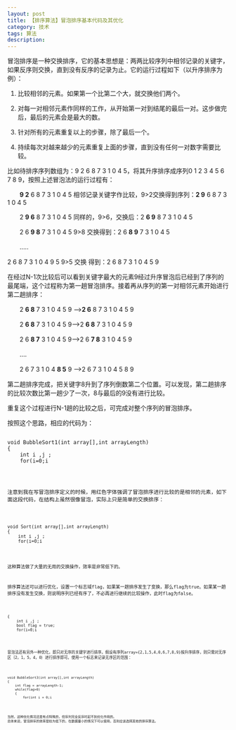 ```yaml
---
layout: post
title: 【排序算法】冒泡排序基本代码及其优化
category: 技术
tags: 算法
description: 
---
```


冒泡排序是一种交换排序，它的基本思想是：两两比较序列中相邻记录的关键字，如果反序则交换，直到没有反序的记录为止。它的运行过程如下（以升序排序为例）：



1. 比较相邻的元素。如果第一个比第二个大，就交换他们两个。


1. 对每一对相邻元素作同样的工作，从开始第一对到结尾的最后一对。这步做完后，最后的元素会是最大的数。


1. 针对所有的元素重复以上的步骤，除了最后一个。


1. 持续每次对越来越少的元素重复上面的步骤，直到没有任何一对数字需要比较。

比如待排序序列数组为：9 2 6 8 7 3 1 0 4 5，将其升序排序成序列0 1 2 3 4 5 6 7 8 9，按照上述冒泡法的运行过程有：

　　**9 2** 6 8 7 3 1 0 4 5   相邻记录关键字作比较，9>2交换得到序列：**2 9** 6 8 7 3 1 0 4 5

　　2 **9 6** 8 7 3 1 0 4 5   同样的，9>6，交换后：2 **6 9** 8 7 3 1 0 4 5

　　2 6 **9 8** 7 3 1 0 4 5   9>8 交换得到：2 6 **8 9** 7 3 1 0 4 5

　　…..

2 6 8 7 3 1 0 4 9 5  9>5 交换 得到：2 6 8 7 3 1 0 4 5 9

在经过N-1次比较后可以看到关键字最大的元素9经过升序冒泡后已经到了序列的最尾端，这个过程称为第一趟冒泡排序。接着再从序列的第一对相邻元素开始进行第二趟排序：

　　2 **6 8** 7 3 1 0 4 5 9 ——>**2 6** 8 7 3 1 0 4 5 9

　　2 **6 8** 7 3 1 0 4 5 9——>2 **6 8** 7 3 1 0 4 5 9

　　2 6 **8 7** 3 1 0 4 5 9——>2 6 **7 8** 3 1 0 4 5 9

　　….

　　2 6 7 3 1 0 4 **8 5** 9 ——>2 6 7 3 1 0 4 5 8 9

第二趟排序完成，把关键字8升到了序列倒数第二个位置。可以发现，第二趟排序的比较次数比第一趟少了一次，8与最后的9没有进行比较。

重复这个过程进行N-1趟的比较之后，可完成对整个序列的冒泡排序。

按照这个思路，相应的代码为：

<pre><code>
void BubbleSort1(int array[],int arrayLength)
{
    int i ,j ;
    for(i=0;i<arrayLength-1;++i) //进行N-1趟比较
    {
        for(j= 1;j<arrayLength-i;++j) //每趟比较中的内循环
            if(array[j]<array[j-1])  //即相邻元素之间的比较
                Swap(array[j],array[i]);  //反序，进行交换
    }
}
</code></pre>
注意到我在写冒泡排序定义的时候，用红色字体强调了冒泡排序进行比较的是相邻的元素，如下面这段代码，在结构上虽然很像冒泡，实际上只是简单的交换排序：
<pre><code>
void Sort(int array[],int arrayLength)
{
    int i ,j ;
    for(i=0;i<arrayLength-1;++i) 
    {
        for(j=i+1;j<arrayLength;++j) 
            if(array[j]<array[i])  //这里比较的非相邻的元素。该算法不是冒泡
                Swap(array[j],array[i]);
    }
}
</code></pre>
这种算法做了大量的无用的交换操作，效率是非常低下的。

排序算法还可以进行优化，设置一个标志域flag，如果某一趟排序发生了变换，那么flag为true。如果某一趟排序没有发生交换，则说明序列已经有序了，不必再进行继续的比较操作，此时flag为false。
<pre><code>
{
    int i ,j ;
    bool flag = true;
    for(i=0;i<arrayLength-1&&flag;++i) 
    {
        flag = false;
        for(j= 1;j<arrayLength-i;++j) 
            if(array[j]<array[j-1])  
            {
                Swap(array[j],array[j-1]); 
                flag = true;  //有交换，表明当前序列尚未有序，标志为ture
            }
    }
}
</code></pre>
冒泡法还有另外一种优化，即只对无序的关键字进行排序。假设有序列array={2,1,5,4,0,6,7,8,9}按升序排序，则只需对无序区｛2，1，5，4，0｝进行排序即可。使用一个标志来记录无序区的范围：
<pre><code>
void BubbleSort3(int array[],int arrayLength)
{
    int flag = arrayLength-1;
    while(flag>0)
    {
        for(int i = 0;i<arrayLength-1;i++)
        {
            int k = flag; 
            flag=0;
            for(int j = 0;j<k;++j）
                if(array[j]<array[j+1])
                {
                    Swap(array[j],array[j+1]);  
                    flag=j;  //记录无序区的末尾位置
                }
        }
    }
}
</code></pre>
当然，这种优化情况还是有点特殊的，但序列完全反序时起不到优化作用的。
总体来说，冒泡排序的效率是较为低下的，在数据量小的情况下可以使用，否则应该选择其他的排序算法。